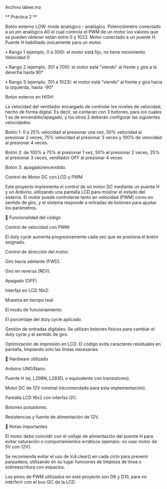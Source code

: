 Archivo labee.ino 

** Práctica 2 **

Botón externo LOW: modo analógico - analógico. Potenciómetro conectado a un pin analógico A0 el cual controla el PWM de un motor los valores que se pueden obtener están entre 0 y 1023. Motor conectado a un puente H. Puente H habilitado únicamente para un motor. 

• Rango 1 (ejemplo, 0 a 300): el motor está fijo, no tiene movimiento.  Velocidad 0

•	Rango 2 (ejemplo, 301 a 700): el motor está “viendo” al frente y gira a la derecha hasta 90°

•	Rango 3 (ejemplo, 701 a 1023): el motor está “viendo” al frente y gira hacia la izquierda, hasta -90°

Botón externo en HIGH: 

La velocidad del ventilador encargado de controlar los niveles de velocidad, hecho de forma digital.  Es decir, se contarán con 3 botones, para los cuales 1 es de encendido/apagado, y los otros 2 deberán configurar las siguientes velocidades:

Botón 1: 0 a 25% velocidad al presionar una vez, 50% velocidad al presionar 2 veces, 75% velocidad al presionar 3 veces y 100% de velocidad al presionar 4 veces.

Botón 2: de 100% a 75% al presionar 1 vez, 50% al presionar 2 veces, 25% al presionar 3 veces, ventilador OFF al presionar 4 veces

Botón 3: apagado/encendido.

Control de Motor DC con LCD y PWM

Este proyecto implementa el control de un motor DC mediante un puente H y un Arduino, utilizando una pantalla LCD para mostrar el estado del sistema. El motor puede controlarse tanto en velocidad (PWM) como en sentido de giro, y el sistema responde a entradas de botones para ajustar los parámetros.

🔹 Funcionalidad del código

Control de velocidad con PWM:

El duty cycle aumenta progresivamente cada vez que se presiona el botón asignado.

Control de dirección del motor:

Giro hacia adelante (FWD).

Giro en reversa (REV).

Apagado (OFF).

Interfaz en LCD 16x2:

Muestra en tiempo real:

El modo de funcionamiento.

El porcentaje del duty cycle aplicado.

Gestión de entradas digitales:
Se utilizan botones físicos para cambiar el duty cycle y el sentido de giro.

Optimización de impresión en LCD:
El código evita caracteres residuales en pantalla, limpiando solo las líneas necesarias.

🔹 Hardware utilizado

Arduino UNO/Nano.

Puente H (ej. L298N, L293D, o equivalente con transistores).

Motor DC de 12V nominal (recomendado para esta implementación).

Pantalla LCD 16x2 con interfaz I2C.

Botones pulsadores.

Resistencias y fuente de alimentación de 12V.

🔹 Notas importantes

El motor debe coincidir con el voltaje de alimentación del puente H para evitar saturación o comportamientos erráticos (ejemplo: no usar motor de 5V con 12V).

Se recomienda evitar el uso de lcd.clear() en cada ciclo para prevenir parpadeos, utilizando en su lugar funciones de limpieza de línea o sobreescritura con espacios.

Los pines de PWM utilizados en este proyecto son D6 y D10, para no interferir con el bus I2C de la LCD.
